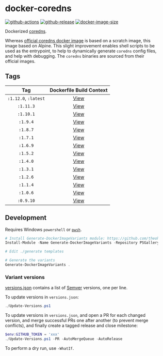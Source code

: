 # docker-coredns

[![github-actions](https://github.com/theohbrothers/docker-coredns/actions/workflows/ci-master-pr.yml/badge.svg?branch=master)](https://github.com/theohbrothers/docker-coredns/actions/workflows/ci-master-pr.yml)
[![github-release](https://img.shields.io/github/v/release/theohbrothers/docker-coredns?style=flat-square)](https://github.com/theohbrothers/docker-coredns/releases/)
[![docker-image-size](https://img.shields.io/docker/image-size/theohbrothers/docker-coredns/latest)](https://hub.docker.com/r/theohbrothers/docker-coredns)

Dockerized [coredns](https://github.com/coredns/coredns).

Whereas [official coredns docker image](https://hub.docker.com/r/coredns/coredns) is based on a scratch image, this image based on Alpine. This slight improvement enables shell scripts to be used as the entrypoint, to help to dynamically generate `coredns` config files, and help with debugging. The `coredns` binaries are sourced from their official images.

## Tags

| Tag | Dockerfile Build Context |
|:-------:|:---------:|
| `:1.12.0`, `:latest` | [View](variants/1.12.0) |
| `:1.11.3` | [View](variants/1.11.3) |
| `:1.10.1` | [View](variants/1.10.1) |
| `:1.9.4` | [View](variants/1.9.4) |
| `:1.8.7` | [View](variants/1.8.7) |
| `:1.7.1` | [View](variants/1.7.1) |
| `:1.6.9` | [View](variants/1.6.9) |
| `:1.5.2` | [View](variants/1.5.2) |
| `:1.4.0` | [View](variants/1.4.0) |
| `:1.3.1` | [View](variants/1.3.1) |
| `:1.2.6` | [View](variants/1.2.6) |
| `:1.1.4` | [View](variants/1.1.4) |
| `:1.0.6` | [View](variants/1.0.6) |
| `:0.9.10` | [View](variants/0.9.10) |

## Development

Requires Windows `powershell` or [`pwsh`](https://github.com/PowerShell/PowerShell).

```powershell
# Install Generate-DockerImageVariants module: https://github.com/theohbrothers/Generate-DockerImageVariants
Install-Module -Name Generate-DockerImageVariants -Repository PSGallery -Scope CurrentUser -Force -Verbose

# Edit ./generate templates

# Generate the variants
Generate-DockerImageVariants .
```

### Variant versions

[versions.json](generate/definitions/versions.json) contains a list of [Semver](https://semver.org/) versions, one per line.

To update versions in `versions.json`:

```powershell
./Update-Versions.ps1
```

To update versions in `versions.json`, and open a PR for each changed version, and merge successful PRs one after another (to prevent merge conflicts), and finally create a tagged release and close milestone:

```powershell
$env:GITHUB_TOKEN = 'xxx'
./Update-Versions.ps1 -PR -AutoMergeQueue -AutoRelease
```

To perform a dry run, use `-WhatIf`.
